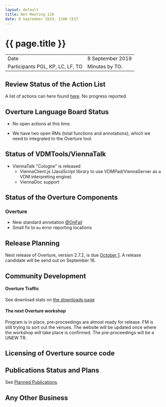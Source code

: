 ```yaml
---
layout: default
title: Net Meeting 120
date: 8 September 2019, 1200 CEST
---
```


<script src="https://code.jquery.com/jquery-1.11.1.min.js">
</script>
<script src="/javascripts/edit.js"></script>
<script>setEditButonNm();</script>

# {{ page.title }}

|||
|---|---|
| Date | 8 September 2019 |
| Participants PGL, KP, LC, LF, TO |   Minutes by TO. |

## Review Status of the Action List

A list of actions can here found [here](https://github.com/overturetool/overturetool.github.io/issues?q=is%3Aissue+is%3Aopen+label%3A%22action+net-meeting%22). No progress reported.


## Overture Language Board Status

* No open actions at this time.

* We have two open RMs (total functions and annotations), which we need to integrated to the Overture tool.

## Status of VDMTools/ViennaTalk

* ViennaTalk "Cologne" is released
    - ViennaClient.js (JavaScript library to use VDMPad/ViennaServer as a VDM interpreting engine)
    - ViennaDoc support

##  Status of the Overture Components

### Overture

- New standard annotation [@OnFail](https://github.com/overturetool/documentation/blob/editing/documentation/UserGuideOvertureIDE/OvertureIDEUserGuide.pdf)
- Small fix to `mu` error reporting locations

##  Release Planning

Next release of Overture, version 2.7.2, is due [October 1](https://github.com/overturetool/overture/milestone/42). A release candidate will be send out on September 16.

##  Community Development

#### Overture Traffic

See download stats on [the downloads page](http://overturetool.org/download/)

#### The next Overture workshop

Program is in place, pre-proceedings are almost ready for release.
FM is still trying to sort out the venues. The website will be updated once where the workshop will take place is confirmed.
The pre-proceedings will be a UNEW TR.

##  Licensing of Overture source code


##  Publications Status and Plans

See [Planned Publications](http://overturetool.org/publications/PlannedPublications.html).

##  Any Other Business


<div id="edit_page_div"></div>





